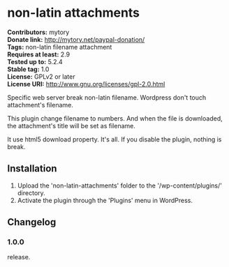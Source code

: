 # non-latin attachments 
**Contributors:** mytory  
**Donate link:** http://mytory.net/paypal-donation/  
**Tags:** non-latin filename attachment  
**Requires at least:** 2.9  
**Tested up to:** 5.2.4  
**Stable tag:** 1.0  
**License:** GPLv2 or later  
**License URI:** http://www.gnu.org/licenses/gpl-2.0.html  

Specific web server break non-latin filename. Wordpress don't touch attachment's filename.

This plugin change filename to numbers. And when the file is downloaded, the attachment's title will be set as filename.

It use html5 download property. It's all. If you disable the plugin, nothing is break.


## Installation 

1. Upload the 'non-latin-attachments' folder to the '/wp-content/plugins/' directory.
1. Activate the plugin through the 'Plugins' menu in WordPress.



## Changelog 


### 1.0.0 
release.
